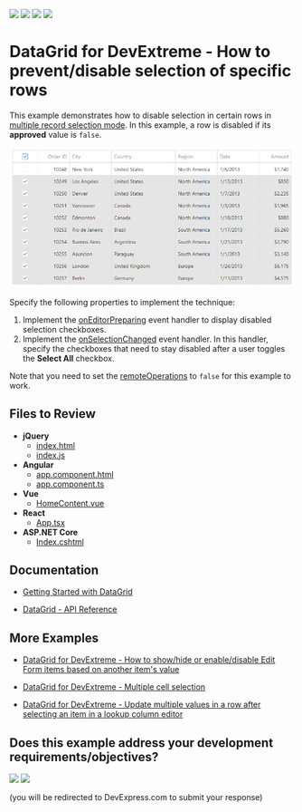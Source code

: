 <!-- default badges list -->
![](https://img.shields.io/endpoint?url=https://codecentral.devexpress.com/api/v1/VersionRange/246374284/23.1.3%2B)
[![](https://img.shields.io/badge/Open_in_DevExpress_Support_Center-FF7200?style=flat-square&logo=DevExpress&logoColor=white)](https://supportcenter.devexpress.com/ticket/details/T869704)
[![](https://img.shields.io/badge/📖_How_to_use_DevExpress_Examples-e9f6fc?style=flat-square)](https://docs.devexpress.com/GeneralInformation/403183)
[![](https://img.shields.io/badge/💬_Leave_Feedback-feecdd?style=flat-square)](#does-this-example-address-your-development-requirementsobjectives)
<!-- default badges end -->
# DataGrid for DevExtreme - How to prevent/disable selection of specific rows

This example demonstrates how to disable selection in certain rows in [multiple record selection mode](https://js.devexpress.com/Demos/WidgetsGallery/Demo/DataGrid/MultipleRecordSelectionModes/jQuery/Light/). In this example, a row is disabled if its **approved** value is `false`. 

![The first row is disabled](devextreme-datagrid-disable-selecting-certain-rows.png)

Specify the following properties to implement the technique:

1. Implement the [onEditorPreparing](https://js.devexpress.com/Documentation/ApiReference/UI_Components/dxDataGrid/Configuration/#onEditorPreparing) event handler to display disabled selection checkboxes.
2. Implement the [onSelectionChanged](https://js.devexpress.com/Documentation/ApiReference/UI_Components/dxDataGrid/Configuration/#onSelectionChanged) event handler. In this handler, specify the checkboxes that need to stay disabled after a user toggles the **Select All** checkbox.

Note that you need to set the [remoteOperations](https://js.devexpress.com/Documentation/ApiReference/UI_Widgets/dxDataGrid/Configuration/remoteOperations/) to `false` for this example to work.

## Files to Review

- **jQuery**
    - [index.html](jQuery/src/index.html)
    - [index.js](jQuery/src/index.js)
- **Angular**
    - [app.component.html](Angular/src/app/app.component.html)
    - [app.component.ts](Angular/src/app/app.component.ts)
- **Vue**
    - [HomeContent.vue](Vue/src/components/HomeContent.vue)
- **React**
    - [App.tsx](React/src/App.tsx)
- **ASP.NET Core**    
    - [Index.cshtml](ASPNETCore/Views/Home/Index.cshtml)

## Documentation

- [Getting Started with DataGrid](https://js.devexpress.com/Documentation/Guide/UI_Components/DataGrid/Getting_Started_with_DataGrid/)

- [DataGrid - API Reference](https://js.devexpress.com/Documentation/ApiReference/UI_Components/dxDataGrid/)

## More Examples

- [DataGrid for DevExtreme - How to show/hide or enable/disable Edit Form items based on another item's value](https://github.com/DevExpress-Examples/DataGrid-How-to-hide-disable-Edit-Form-items-based-on-another-item-s-value)

- [DataGrid for DevExtreme - Multiple cell selection](https://github.com/DevExpress-Examples/DataGrid-Multiple-Cell-Selection)

- [DataGrid for DevExtreme - Update multiple values in a row after selecting an item in a lookup column editor](https://github.com/DevExpress-Examples/DataGrid---Update-multiple-values-in-a-row-after-selecting-an-item-in-a-lookup-column-editor)
<!-- feedback -->
## Does this example address your development requirements/objectives?

[<img src="https://www.devexpress.com/support/examples/i/yes-button.svg"/>](https://www.devexpress.com/support/examples/survey.xml?utm_source=github&utm_campaign=devextreme-datagrid-disable-selecting-certain-rows&~~~was_helpful=yes) [<img src="https://www.devexpress.com/support/examples/i/no-button.svg"/>](https://www.devexpress.com/support/examples/survey.xml?utm_source=github&utm_campaign=devextreme-datagrid-disable-selecting-certain-rows&~~~was_helpful=no)

(you will be redirected to DevExpress.com to submit your response)
<!-- feedback end -->
